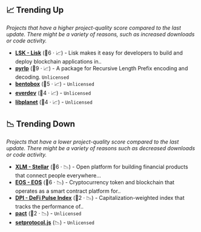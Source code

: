 ## 📈 Trending Up

_Projects that have a higher project-quality score compared to the last update. There might be a variety of reasons, such as increased downloads or code activity._

- <b><a href="https://github.com/LiskHQ">LSK - Lisk</a></b> (🥇6 · 📈) - Lisk makes it easy for developers to build and deploy blockchain applications in..
- <b><a href="{}">pyrlp</a></b> (🥇9 · 📈) - A package for Recursive Length Prefix encoding and decoding. <code>Unlicensed</code>
- <b><a href="{}">bentobox</a></b> (🥇5 · 📈) -  <code>Unlicensed</code>
- <b><a href="{}">everdev</a></b> (🥈4 · 📈) -  <code>Unlicensed</code>
- <b><a href="{}">libplanet</a></b> (🥈4 · 📈) -  <code>Unlicensed</code>

## 📉 Trending Down

_Projects that have a lower project-quality score compared to the last update. There might be a variety of reasons such as decreased downloads or code activity._

- <b><a href="https://github.com/stellar">XLM - Stellar</a></b> (🥇6 · 📉) - Open platform for building financial products that connect people everywhere...
- <b><a href="https://github.com/eosio">EOS - EOS</a></b> (🥇6 · 📉) - Cryptocurrency token and blockchain that operates as a smart contract platform for..
- <b><a href="https://github.com/SetProtocol">DPI - DeFi Pulse Index</a></b> (🥈2 · 📉) - Capitalization-weighted index that tracks the performance of.. <code><img src="https://git.io/J9cO9" style="display:inline;" width="13" height="13"></code>
- <b><a href="{}">pact</a></b> (🥈2 · 📉) -  <code>Unlicensed</code>
- <b><a href="{}">setprotocol.js</a></b> (📉) -  <code>Unlicensed</code>

